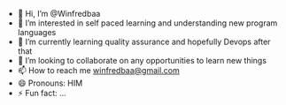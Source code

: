 - 👋 Hi, I’m @Winfredbaa
- 👀 I’m interested in self paced learning and understanding new program languages 
- 🌱 I’m currently learning quality assurance and hopefully Devops after that
- 💞️ I’m looking to collaborate on any opportunities to learn new things 
- 📫 How to reach me winfredbaa@gmail.com
- 😄 Pronouns: HIM
- ⚡ Fun fact: ...

<!---
Winfredbaa/Winfredbaa is a ✨ special ✨ repository because its `README.md` (this file) appears on your GitHub profile.
You can click the Preview link to take a look at your changes.
--->
